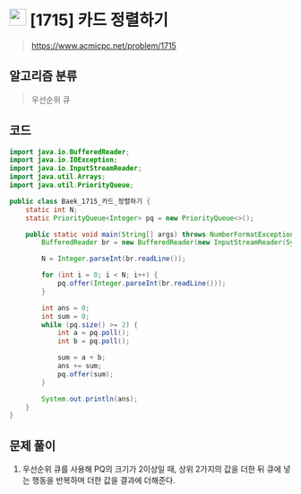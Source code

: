 # <img src="https://d2gd6pc034wcta.cloudfront.net/tier/12.svg" width="30"> [1715] 카드 정렬하기
> https://www.acmicpc.net/problem/1715
## 알고리즘 분류
> 우선순위 큐

## 코드
```java
import java.io.BufferedReader;
import java.io.IOException;
import java.io.InputStreamReader;
import java.util.Arrays;
import java.util.PriorityQueue;

public class Baek_1715_카드_정렬하기 {
	static int N;
	static PriorityQueue<Integer> pq = new PriorityQueue<>();

	public static void main(String[] args) throws NumberFormatException, IOException {
		BufferedReader br = new BufferedReader(new InputStreamReader(System.in));

		N = Integer.parseInt(br.readLine());

		for (int i = 0; i < N; i++) {
			pq.offer(Integer.parseInt(br.readLine()));
		}

		int ans = 0;
		int sum = 0;
		while (pq.size() >= 2) {
			int a = pq.poll();
			int b = pq.poll();

			sum = a + b;
			ans += sum;
			pq.offer(sum);
		}

		System.out.println(ans);
	}
}
```

## 문제 풀이
1. 우선순위 큐를 사용해 PQ의 크기가 2이상일 때, 상위 2가지의 값을 더한 뒤 큐에 넣는 행동을 반복하며 더한 값을 결과에 더해준다.

